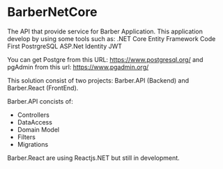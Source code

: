# BarberNetCore
The API that provide service for Barber Application.
This application develop by using some tools such as:
.NET Core
Entity Framework Code First
PostrgreSQL
ASP.Net Identity
JWT

You can get Postgre from this URL: https://www.postgresql.org/ and pgAdmin from this url: https://www.pgadmin.org/

This solution consist of two projects: Barber.API (Backend) and Barber.React (FrontEnd). 

Barber.API concists of:
 - Controllers
 - DataAccess
 - Domain Model
 - Filters
 - Migrations
 
 Barber.React are using Reactjs.NET but still in development.




